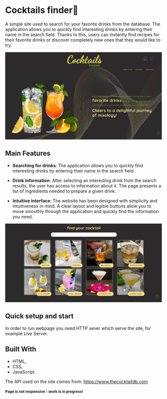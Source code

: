 # Cocktails finder🍹

A simple site used to search for your favorite drinks from the database. The application allows you to quickly find interesting drinks by entering their name in the search field. Thanks to this, users can instantly find recipes for their favorite drinks or discover completely new ones that they would like to try.

![DrinkFinder App](img/cocktails-fainder.png)

## Main Features

-   **Searching for drinks**: The application allows you to quickly find interesting drinks by entering their name in the search field.

-   **Drink information**: After selecting an interesting drink from the search results, the user has access to information about it. The page presents a list of ingredients needed to prepare a given drink.

-   **Intuitive interface**: The website has been designed with simplicity and intuitiveness in mind. A clear layout and legible buttons allow you to move smoothly through the application and quickly find the information you need.

![DrinkFinder App](img/search-cocktails.png)

## Quick setup and start

In order to run webpage you need HTTP sever which serve the site, for example Live Server.

## Built With

-   HTML,
-   CSS,
-   JavaScript.

The API used on the site comes from: https://www.thecocktaildb.com

<small>**Page is not responsive - work is in progress!**</small>
